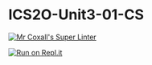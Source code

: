 # ICS2O-Unit3-01-CS

[![Mr Coxall's Super Linter](https://github.com/Youngwook-Go/ICS2O-Unit3-01-CS/workflows/Mr%20Coxall's%20Super%20Linter/badge.svg)](https://github.com/Youngwook-Go/ICS2O-Unit3-01-CS/actions/)

[![Run on Repl.it](https://repl.it/badge/github/Youngwook-Go/ICS2O-Unit3-01-CS)](https://repl.it/github/Youngwook-Go/ICS2O-Unit3-01-CS)
